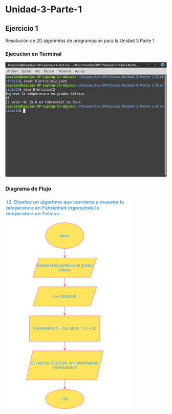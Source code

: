 # Unidad-3-Parte-1

## Ejercicio 1

Resolución de 20 algorimtos de programacion para la Unidad 3 Parte 1

### Ejecucion en Terminal

![Terminal](Ej12.png)

### Diagrama de Flujo

![Diagrama de flujo](12.png)

